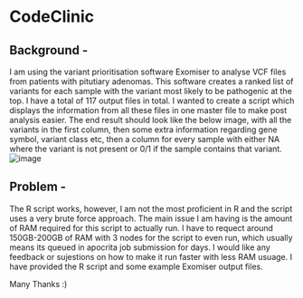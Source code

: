 # CodeClinic

## Background -
I am using the variant prioritisation software Exomiser to analyse VCF files from patients with pitutiary adenomas. This software creates a ranked list of variants for each sample with the variant most likely to be pathogenic at the top. I have a total of 117 output files in total. I wanted to create a script which displays the information from all these files in one master file to make post analysis easier. 
The end result should look like the below image, with all the variants in the first column, then some extra information regarding gene symbol, variant class etc, then a column for every sample with either NA where the variant is not present or 0/1 if the sample contains that variant.
![image](https://github.com/evana010/CodeClinic/assets/61657803/0a325a70-ef16-4fb9-a1b5-6c260ccc7d66)

## Problem -
The R script works, however, I am not the most proficient in R and the script uses a very brute force approach. The main issue I am having is the amount of RAM required for this script to actually run. I have to requect around 150GB-200GB of RAM with 3 nodes for the script to even run, which usually means its queued in apocrita job submission for days. 
I would like any feedback or sujestions on how to make it run faster with less RAM usuage. I have provided the R script and some example Exomiser output files. 

Many Thanks :)


